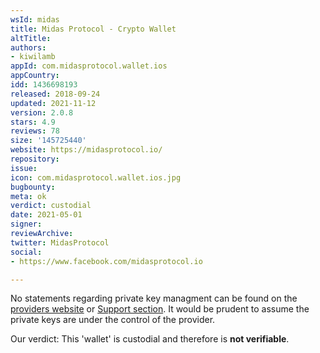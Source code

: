 ```yaml
---
wsId: midas
title: Midas Protocol - Crypto Wallet
altTitle: 
authors:
- kiwilamb
appId: com.midasprotocol.wallet.ios
appCountry: 
idd: 1436698193
released: 2018-09-24
updated: 2021-11-12
version: 2.0.8
stars: 4.9
reviews: 78
size: '145725440'
website: https://midasprotocol.io/
repository: 
issue: 
icon: com.midasprotocol.wallet.ios.jpg
bugbounty: 
meta: ok
verdict: custodial
date: 2021-05-01
signer: 
reviewArchive: 
twitter: MidasProtocol
social:
- https://www.facebook.com/midasprotocol.io

---
```


No statements regarding private key managment can be found on the [providers website](https://midasprotocol.io/) or [Support section](https://support.midasprotocol.io/hc/en-us).
It would be prudent to assume the private keys are under the control of the provider.


Our verdict: This 'wallet' is custodial and therefore is **not verifiable**.